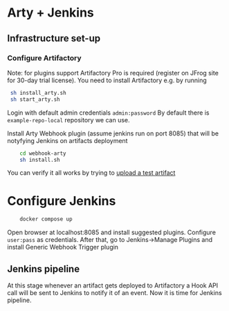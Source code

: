 # Arty + Jenkins

## Infrastructure set-up
### Configure Artifactory

Note: for plugins support Artifactory Pro is required (register on JFrog site for 30-day trial license). You need to install Artifactory e.g. by running

```bash
 sh install_arty.sh
 sh start_arty.sh
```

Login with default admin credentials `admin:password`
By default there is `example-repo-local` repository we can use. 

Install Arty Webhook plugin (assume jenkins run on port 8085) that will be notyfying Jenkins on artifacts deployment
```bash
    cd webhook-arty
    sh install.sh
```

You can verify it all works by trying to [upload a test artifact](testing/test_deploy.sh)

# Configure Jenkins

```bash
    docker compose up
```
Open browser at localhost:8085 and install suggested plugins. Configure `user:pass` as credentials.
After that, go to Jenkins->Manage Plugins and install Generic Webhook Trigger plugin


## Jenkins pipeline

At this stage whenever an artifact gets deployed to Artifactory a Hook API call will be sent to Jenkins to notify it of an event.
Now it is time for Jenkins pipeline.
